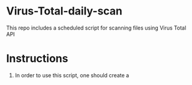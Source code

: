 # Virus-Total-daily-scan

This repo includes a scheduled script for scanning files using Virus Total API 


# Instructions

1. In order to use this script, one should create a 
